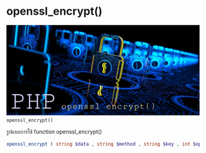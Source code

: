 # openssl_encrypt()
![](openssl.jpg)
`openssl_encrypt()`

รูปแบบการใช้ function openssl_encrypt()
````PHP
openssl_encrypt ( string $data , string $method , string $key , int $options = 0 , string $iv = "" , string &$tag = NULL , string $aad = "" , int $tag_length = 16 ) : string|false
````
